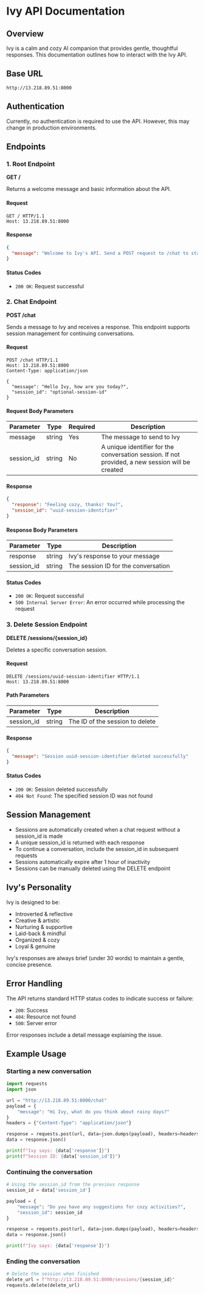 # Ivy API Documentation

## Overview

Ivy is a calm and cozy AI companion that provides gentle, thoughtful responses. This documentation outlines how to interact with the Ivy API.

## Base URL

```
http://13.218.89.51:8000
```

## Authentication

Currently, no authentication is required to use the API. However, this may change in production environments.

## Endpoints

### 1. Root Endpoint

**GET /**

Returns a welcome message and basic information about the API.

#### Request

```http
GET / HTTP/1.1
Host: 13.218.89.51:8000
```

#### Response

```json
{
  "message": "Welcome to Ivy's API. Send a POST request to /chat to start a conversation."
}
```

#### Status Codes

- `200 OK`: Request successful

### 2. Chat Endpoint

**POST /chat**

Sends a message to Ivy and receives a response. This endpoint supports session management for continuing conversations.

#### Request

```http
POST /chat HTTP/1.1
Host: 13.218.89.51:8000
Content-Type: application/json

{
  "message": "Hello Ivy, how are you today?",
  "session_id": "optional-session-id"
}
```

#### Request Body Parameters

| Parameter   | Type   | Required | Description                                                               |
|-------------|--------|----------|---------------------------------------------------------------------------|
| message     | string | Yes      | The message to send to Ivy                                                |
| session_id  | string | No       | A unique identifier for the conversation session. If not provided, a new session will be created |

#### Response

```json
{
  "response": "Feeling cozy, thanks! You?",
  "session_id": "uuid-session-identifier"
}
```

#### Response Body Parameters

| Parameter | Type   | Description                         |
|-----------|--------|-------------------------------------|
| response  | string | Ivy's response to your message      |
| session_id| string | The session ID for the conversation |

#### Status Codes

- `200 OK`: Request successful
- `500 Internal Server Error`: An error occurred while processing the request

### 3. Delete Session Endpoint

**DELETE /sessions/{session_id}**

Deletes a specific conversation session.

#### Request

```http
DELETE /sessions/uuid-session-identifier HTTP/1.1
Host: 13.218.89.51:8000
```

#### Path Parameters

| Parameter  | Type   | Description                       |
|------------|--------|-----------------------------------|
| session_id | string | The ID of the session to delete   |

#### Response

```json
{
  "message": "Session uuid-session-identifier deleted successfully"
}
```

#### Status Codes

- `200 OK`: Session deleted successfully
- `404 Not Found`: The specified session ID was not found

## Session Management

- Sessions are automatically created when a chat request without a session_id is made
- A unique session_id is returned with each response
- To continue a conversation, include the session_id in subsequent requests
- Sessions automatically expire after 1 hour of inactivity
- Sessions can be manually deleted using the DELETE endpoint

## Ivy's Personality

Ivy is designed to be:
- Introverted & reflective
- Creative & artistic
- Nurturing & supportive
- Laid-back & mindful
- Organized & cozy
- Loyal & genuine

Ivy's responses are always brief (under 30 words) to maintain a gentle, concise presence.

## Error Handling

The API returns standard HTTP status codes to indicate success or failure:

- `200`: Success
- `404`: Resource not found
- `500`: Server error

Error responses include a detail message explaining the issue.

## Example Usage

### Starting a new conversation

```python
import requests
import json

url = "http://13.218.89.51:8000/chat"
payload = {
    "message": "Hi Ivy, what do you think about rainy days?"
}
headers = {"Content-Type": "application/json"}

response = requests.post(url, data=json.dumps(payload), headers=headers)
data = response.json()

print(f"Ivy says: {data['response']}")
print(f"Session ID: {data['session_id']}")
```

### Continuing the conversation

```python
# Using the session_id from the previous response
session_id = data['session_id']

payload = {
    "message": "Do you have any suggestions for cozy activities?",
    "session_id": session_id
}

response = requests.post(url, data=json.dumps(payload), headers=headers)
data = response.json()

print(f"Ivy says: {data['response']}")
```

### Ending the conversation

```python
# Delete the session when finished
delete_url = f"http://13.218.89.51:8000/sessions/{session_id}"
requests.delete(delete_url)
```
